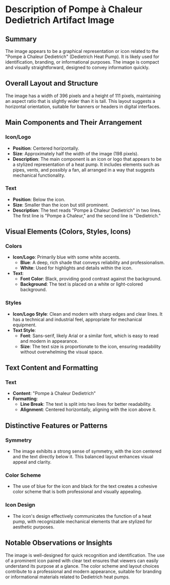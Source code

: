 # Description of Pompe à Chaleur Dedietrich Artifact Image

## Summary
The image appears to be a graphical representation or icon related to the "Pompe à Chaleur Dedietrich" (Dedietrich Heat Pump). It is likely used for identification, branding, or informational purposes. The image is compact and visually straightforward, designed to convey information quickly.

## Overall Layout and Structure
The image has a width of 396 pixels and a height of 111 pixels, maintaining an aspect ratio that is slightly wider than it is tall. This layout suggests a horizontal orientation, suitable for banners or headers in digital interfaces.

## Main Components and Their Arrangement

### Icon/Logo
- **Position**: Centered horizontally.
- **Size**: Approximately half the width of the image (198 pixels).
- **Description**: The main component is an icon or logo that appears to be a stylized representation of a heat pump. It includes elements such as pipes, vents, and possibly a fan, all arranged in a way that suggests mechanical functionality.

### Text
- **Position**: Below the icon.
- **Size**: Smaller than the icon but still prominent.
- **Description**: The text reads "Pompe à Chaleur Dedietrich" in two lines. The first line is "Pompe à Chaleur," and the second line is "Dedietrich."

## Visual Elements (Colors, Styles, Icons)

### Colors
- **Icon/Logo**: Primarily blue with some white accents.
  - **Blue**: A deep, rich shade that conveys reliability and professionalism.
  - **White**: Used for highlights and details within the icon.
- **Text**:
  - **Font Color**: Black, providing good contrast against the background.
  - **Background**: The text is placed on a white or light-colored background.

### Styles
- **Icon/Logo Style**: Clean and modern with sharp edges and clear lines. It has a technical and industrial feel, appropriate for mechanical equipment.
- **Text Style**:
  - **Font**: Sans-serif, likely Arial or a similar font, which is easy to read and modern in appearance.
  - **Size**: The text size is proportionate to the icon, ensuring readability without overwhelming the visual space.

## Text Content and Formatting

### Text
- **Content**: "Pompe à Chaleur Dedietrich"
- **Formatting**:
  - **Line Break**: The text is split into two lines for better readability.
  - **Alignment**: Centered horizontally, aligning with the icon above it.

## Distinctive Features or Patterns

### Symmetry
- The image exhibits a strong sense of symmetry, with the icon centered and the text directly below it. This balanced layout enhances visual appeal and clarity.

### Color Scheme
- The use of blue for the icon and black for the text creates a cohesive color scheme that is both professional and visually appealing.

### Icon Design
- The icon's design effectively communicates the function of a heat pump, with recognizable mechanical elements that are stylized for aesthetic purposes.

## Notable Observations or Insights

The image is well-designed for quick recognition and identification. The use of a prominent icon paired with clear text ensures that viewers can easily understand its purpose at a glance. The color scheme and layout choices contribute to a professional and modern appearance, suitable for branding or informational materials related to Dedietrich heat pumps.